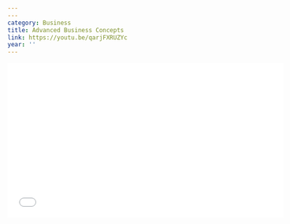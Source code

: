 ```yaml
---
---
category: Business
title: Advanced Business Concepts
link: https://youtu.be/qarjFXRUZYc
year: ''
---
```

<iframe width="560" height="315" src="{{ page.link }}" frameborder="0" allowfullscreen></iframe>
